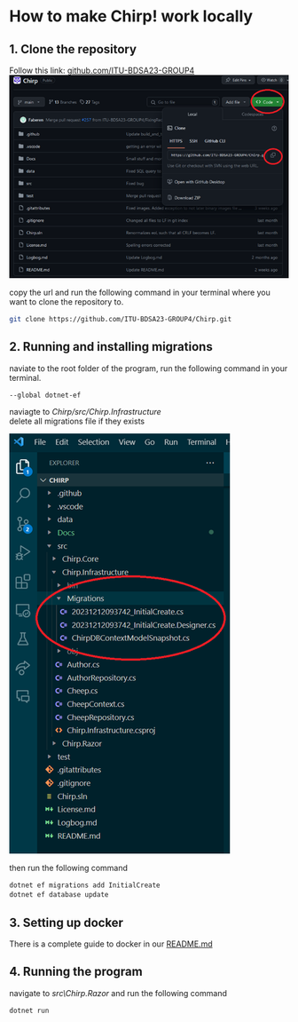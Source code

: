 # How to make Chirp! work locally

## 1. Clone the repository
Follow this link: [github.com/ITU-BDSA23-GROUP4](https://github.com/ITU-BDSA23-GROUP4/Chirp.git)
<br>
![cloning](Images\cloning.png)

copy the url and run the following command in your terminal where you want to clone the repository to.
```bash
git clone https://github.com/ITU-BDSA23-GROUP4/Chirp.git
```

## 2. Running and installing migrations
naviate to the root folder of the program, run the following command in your terminal.
```bash
--global dotnet-ef
```
naviagte to *Chirp/src/Chirp.Infrastructure*
<br> delete all migrations file if they exists
<br>

![cloning](Images\deleteMigations.png)
<br>

then run the following command

```bash
dotnet ef migrations add InitialCreate
dotnet ef database update
```
## 3. Setting up docker
There is a complete guide to docker in our [README.md](..\README.md#docker-setup)


## 4. Running the program
navigate to *src\Chirp.Razor* and run the following command
```bash
dotnet run
```
